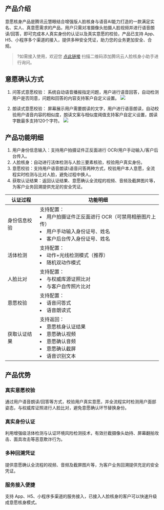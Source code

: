 ## 产品介绍
意愿核身产品是腾讯云慧眼结合增强版人脸核身与语音AI能力打造的一款满足实名、实人、真意愿需求的产品，用户只需对准摄像头拍摄人脸视频并进行语音朗读/回答，即可完成本人真实身份的认证以及真实意愿的校验，产品已支持 App、H5、小程序多个渠道的接入，提供多种安全凭证，助力您的业务更加安全、合规。
>?如需接入使用，欢迎您 [点此链接](https://cloud.tencent.com/document/product/1007/56130) 扫描二维码添加腾讯云人脸核身小助手进行询问。

## 意愿确认方式
1. 问答式意愿校验：
系统自动语音播报指定问题，用户进行语音回答，自动检测用户是否同意，问题和回答的内容支持客户自定义设置。
![](https://qcloudimg.tencent-cloud.cn/raw/c8fe8720523d49050114374ab5b0b3f6.png)

2. 朗读式意愿校验：
屏幕展示用户需要朗读的文字，用户进行语音朗读，自动校验用户语音内容的相似度，朗读文案与相似度阈值支持客户自定义设置，朗读字数最多支持120个字符。
![](https://qcloudimg.tencent-cloud.cn/raw/a55f55b60ff4caf8263309197e08e8ce.png)

## 产品功能明细
1. 用户身份信息输入：支持用户拍摄证件正反面进行 OCR/用户手动输入/客户后台传入。
2. 人脸核身：自动进行活体检测与人脸三要素核验，校验用户真实身份。
3. 意愿校验：支持用户语音朗读\语音问答两种方式，校验用户本人意愿，全流程实时检测与比对人脸，避免过程中换人。
4. 获取认证结果：返回认证结果、意愿确认全流程的视频、音频及截屏图片等，为客户业务回溯提供充足的安全凭证。

| 认证过程 | 功能明细 | 
|---------|---------|
| 身份信息校验	| 支持配置：<li>用户拍摄证件正反面进行 OCR（可禁用相册图片上传）<li>用户手动输入身份证号、姓名<li>客户后台传入身份证号、姓名| 
|活体检测	|支持配置：<li>动作+光线检测模式（推荐）<li>随机双动作模式|
|人脸比对	|支持配置：<li>与权威库源证照比对<li>与客户自传照片比对|
|意愿校验	|支持配置：<li>语音问答式<li>语音朗读式|
|获取认证结果	|支持返回：<li>意愿核身认证结果<li>意愿确认视频<li>意愿确认音频<li>意愿确认截屏<li>语音识别文本|

## 产品优势
### 真实意愿校验
通过用户语音朗读/回答等方式，校验用户真实意愿，并全流程实时检测用户面部姿态，与权威库证照进行人脸比对，避免意愿确认环节替换身份。
### 真实身份认证
利用增强级活体检测与认证环境风险检测技术，有效拦截摄像头劫持、屏幕翻拍攻击、面具攻击等恶意欺诈行为。
### 多种回溯凭证
提供意愿确认全流程的视频、音频及截屏图片等，为客户业务回溯提供充足的安全凭证。
### 服务接入便捷
支持 App、H5、小程序多渠道的服务接入，已接入人脸核身的客户可以快速升级成意愿核身模式。

